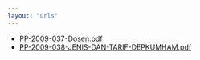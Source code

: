 ```yaml
---
layout: "urls"
---
```

* [PP-2009-037-Dosen.pdf](PP-2009-037-Dosen.pdf)
* [PP-2009-038-JENIS-DAN-TARIF-DEPKUMHAM.pdf](PP-2009-038-JENIS-DAN-TARIF-DEPKUMHAM.pdf)
